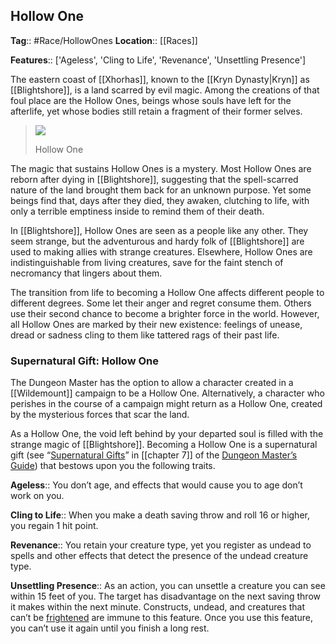 ## Hollow One
**Tag**:: #Race/HollowOnes
**Location**:: [[Races]]

**Features**:: ['Ageless', 'Cling to Life', 'Revenance', 'Unsettling Presence']

The eastern coast of [[Xhorhas]], known to the [[Kryn Dynasty|Kryn]] as [[Blightshore]], is a land scarred by evil magic. Among the creations of that foul place are the Hollow Ones, beings whose souls have left for the afterlife, yet whose bodies still retain a fragment of their former selves.

> [![](https://media.dndbeyond.com/compendium-images/egtw/yDOyqyOocErRgYJK/04-15.png)](https://media.dndbeyond.com/compendium-images/egtw/yDOyqyOocErRgYJK/04-15.png)
> 
> Hollow One

The magic that sustains Hollow Ones is a mystery. Most Hollow Ones are reborn after dying in [[Blightshore]], suggesting that the spell-scarred nature of the land brought them back for an unknown purpose. Yet some beings find that, days after they died, they awaken, clutching to life, with only a terrible emptiness inside to remind them of their death.

In [[Blightshore]], Hollow Ones are seen as a people like any other. They seem strange, but the adventurous and hardy folk of [[Blightshore]] are used to making allies with strange creatures. Elsewhere, Hollow Ones are indistinguishable from living creatures, save for the faint stench of necromancy that lingers about them.

The transition from life to becoming a Hollow One affects different people to different degrees. Some let their anger and regret consume them. Others use their second chance to become a brighter force in the world. However, all Hollow Ones are marked by their new existence: feelings of unease, dread or sadness cling to them like tattered rags of their past life.

### Supernatural Gift: Hollow One

The Dungeon Master has the option to allow a character created in a [[Wildemount]] campaign to be a Hollow One. Alternatively, a character who perishes in the course of a campaign might return as a Hollow One, created by the mysterious forces that scar the land.

As a Hollow One, the void left behind by your departed soul is filled with the strange magic of [[Blightshore]]. Becoming a Hollow One is a supernatural gift (see “[Supernatural Gifts](https://www.dndbeyond.com/sources/dmg/other-rewards#SupernaturalGifts "Supernatural Gifts")” in [[chapter 7]] of the [Dungeon Master’s Guide](https://www.dndbeyond.com/sources/dmg "Dungeon Master’s Guide")) that bestows upon you the following traits.

**Ageless**:: You don’t age, and effects that would cause you to age don’t work on you.

**Cling to Life**:: When you make a death saving throw and roll 16 or higher, you regain 1 hit point.

**Revenance**:: You retain your creature type, yet you register as undead to spells and other effects that detect the presence of the undead creature type.

**Unsettling Presence**:: As an action, you can unsettle a creature you can see within 15 feet of you. The target has disadvantage on the next saving throw it makes within the next minute. Constructs, undead, and creatures that can’t be [frightened](https://www.dndbeyond.com/compendium/rules/basic-rules/appendix-a-conditions#Frightened) are immune to this feature. Once you use this feature, you can’t use it again until you finish a long rest.

